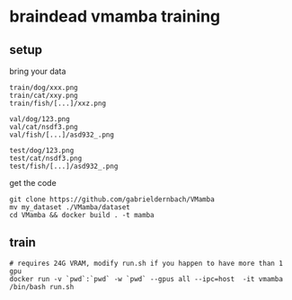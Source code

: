 # braindead vmamba training

## setup
bring your data
```
train/dog/xxx.png
train/cat/xxy.png
train/fish/[...]/xxz.png

val/dog/123.png
val/cat/nsdf3.png
val/fish/[...]/asd932_.png

test/dog/123.png
test/cat/nsdf3.png
test/fish/[...]/asd932_.png
```

get the code
```
git clone https://github.com/gabrieldernbach/VMamba
mv my_dataset ./VMamba/dataset
cd VMamba && docker build . -t mamba
```
## train
```
# requires 24G VRAM, modify run.sh if you happen to have more than 1 gpu
docker run -v `pwd`:`pwd` -w `pwd` --gpus all --ipc=host  -it vmamba /bin/bash run.sh
```
